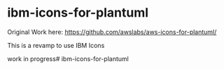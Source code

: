 # ibm-icons-for-plantuml

Original Work here:
https://github.com/awslabs/aws-icons-for-plantuml/ 

This is a revamp to use IBM Icons

work in progress# ibm-icons-for-plantuml
